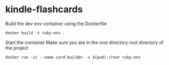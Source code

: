 # kindle-flashcards

Build the dev env container using the Dockerfile

`docker build -t ruby-env .`

Start the container
Make sure you are in the root directory root directory of the project

`docker run -it --name card-builder -v $(pwd):/root ruby-env`

